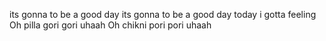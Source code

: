 its gonna to be a good day
its gonna to be a good day
today i gotta feeling
Oh pilla gori gori uhaah
Oh chikni pori pori uhaah
